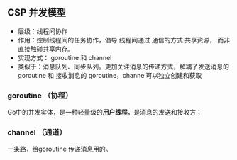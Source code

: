 ## CSP 并发模型
* 层级：线程间协作
* 作用：控制线程间的任务协作，倡导 线程间通过 通信的方式 共享资源， 而非 直接触碰共享内存。
* 实现方式： goroutine 和 channel
* 类似于：消息队列、同步队列。更加关注消息的传递方式，解耦了发送消息的 goroutine 和 接收消息的 goroutine，channel可以独立创建和获取

### goroutine （协程）
Go中的并发实体，是一种轻量级的**用户线程**，是消息的发送和接收方；

### channel （通道）
一条路，给goroutine 传递消息用的。

